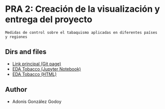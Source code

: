 # PRA 2: Creación de la visualización y entrega del proyecto

    Medidas de control sobre el tabaquismo aplicadas en diferentes países y regiones

## Dirs and files

- [Link principal (Git page)](https://adions025.github.io/tobacco/)
- [EDA Tobacco (Jupyter Notebook)](https://github.com/adions025/tobacco/blob/master/src/tobacco.ipynb)
- [EDA Tobacco (HTML)](https://adions025.github.io/)

## Author

- Adonis González Godoy